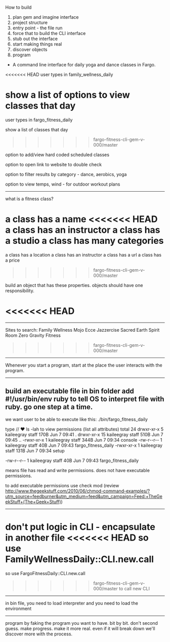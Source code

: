 How to build

1. plan gem and imagine interface
2. project structure
3. entry point - the file run
4. force that to build the CLI interface
5. stub out the interface
6. start making things real
7. discover objects
8. program

- A command line interface for daily yoga and dance classes in Fargo.

<<<<<<< HEAD
user types in family_wellness_daily

show a list of options to view classes that day
=======
user types in fargo_fitness_daily

show a list of classes that day
>>>>>>> fargo-fitness-cli-gem-v-000/master

option to add/view hard coded scheduled classes

option to open link to website to double check

option to filter results by category - dance, aerobics, yoga

option to view temps, wind - for outdoor workout plans

---
what is a fitness class?

a class has a name
<<<<<<< HEAD
a class has an instructor
a class has a studio
a class has many categories
=======
a class has a location
a class has an instructor
a class has a url
a class has a price
>>>>>>> fargo-fitness-cli-gem-v-000/master

build an object that has these properties. objects should have one responsibility.


<<<<<<< HEAD
=======
--------

Sites to search:
Family Wellness
Mojo
Ecce
Jazzercise
Sacred Earth
Spirit Room
Zero Gravity Fitness


>>>>>>> fargo-fitness-cli-gem-v-000/master
-------------
Whenever you start a program, start at the place the user interacts with the program.

----
build an executable file in bin folder
add #!/usr/bin/env ruby to tell OS to interpret file with ruby.
go one step at a time.
----

we want user to be able to execute like this:  ./bin/fargo_fitness_daily

type // ♥ ls -lah to view permissions (list all attributes)
total 24
drwxr-xr-x   5 kaileegray  staff   170B Jun  7 09:41 .
drwxr-xr-x  15 kaileegray  staff   510B Jun  7 09:45 ..
-rwxr-xr-x   1 kaileegray  staff   344B Jun  7 09:34 console
-rw-r--r--   1 kaileegray  staff    40B Jun  7 09:43 fargo_fitness_daily
-rwxr-xr-x   1 kaileegray  staff   131B Jun  7 09:34 setup


-rw-r--r--   1 kaileegray  staff    40B Jun  7 09:43 fargo_fitness_daily

means file has read and write permissions. does not have executable permissions.

to add executable permissions use check mod (review http://www.thegeekstuff.com/2010/06/chmod-command-examples/?utm_source=feedburner&utm_medium=feed&utm_campaign=Feed:+TheGeekStuff+(The+Geek+Stuff))

----

don't put logic in CLI - encapsulate in another file
<<<<<<< HEAD
so use FamilyWellnessDaily::CLI.new.call
=======
so use FargoFitnessDaily::CLI.new.call
>>>>>>> fargo-fitness-cli-gem-v-000/master
to call new CLI

---

in bin file, you need to load interpreter and you need to load the environment

---
 program by faking the program you want to have. bit by bit. don't second guess. make progress. make it more real. even if it will break down we'll discover more with the process.
